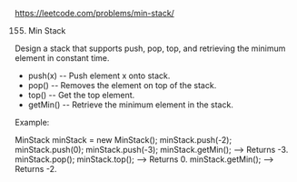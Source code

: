 https://leetcode.com/problems/min-stack/

155. Min Stack

Design a stack that supports push, pop, top, and retrieving the minimum element in constant time.

- push(x) -- Push element x onto stack.
- pop() -- Removes the element on top of the stack.
- top() -- Get the top element.
- getMin() -- Retrieve the minimum element in the stack.

Example:

  MinStack minStack = new MinStack();
  minStack.push(-2);
  minStack.push(0);
  minStack.push(-3);
  minStack.getMin();   --> Returns -3.
  minStack.pop();
  minStack.top();      --> Returns 0.
  minStack.getMin();   --> Returns -2.
